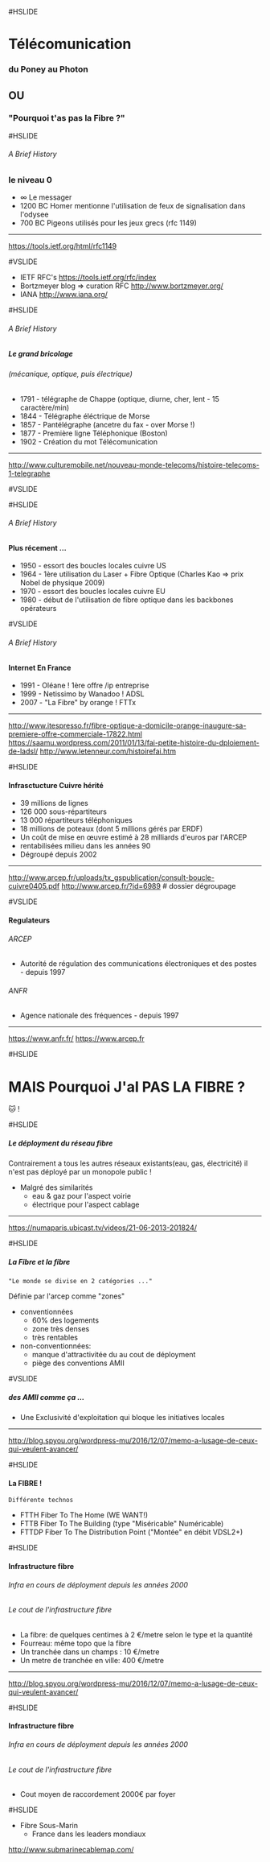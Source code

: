 #HSLIDE

# Télécomunication
### du Poney au Photon
## OU
### "Pourquoi t'as pas la Fibre ?"

#HSLIDE
###### A Brief History
### le niveau 0
* ∞  Le messager
* 1200 BC Homer mentionne l'utilisation de feux de signalisation dans l'odysee
* 700 BC Pigeons utilisés pour les jeux grecs (rfc 1149)
- - -
 https://tools.ietf.org/html/rfc1149

#VSLIDE
* IETF RFC's
    https://tools.ietf.org/rfc/index
* Bortzmeyer blog => curation RFC
    http://www.bortzmeyer.org/
* IANA
    http://www.iana.org/
    
#HSLIDE
###### A Brief History
##### Le grand bricolage
###### (mécanique, optique, puis électrique)
* 1791 - télégraphe de Chappe (optique, diurne, cher, lent - 15 caractère/min)
* 1844 - Télégraphe éléctrique de Morse
* 1857 - Pantélégraphe (ancetre du fax - over Morse !)
* 1877 - Première ligne Téléphonique (Boston)
* 1902 - Création du mot Télécomunication 
- - -
http://www.culturemobile.net/nouveau-monde-telecoms/histoire-telecoms-1-telegraphe

#VSLIDE

#HSLIDE
###### A Brief History
#### Plus récement ...
* 1950 - essort des boucles locales cuivre US
* 1964 - 1ère utilisation du Laser + Fibre Optique (Charles Kao => prix Nobel de physique 2009)
* 1970 - essort des boucles locales cuivre  EU
* 1980 - début de l'utilisation de fibre optique dans les backbones opérateurs

#VSLIDE
###### A Brief History
#### Internet En France

* 1991 - Oléane ! 1ère offre /ip entreprise
* 1999 - Netissimo by Wanadoo ! ADSL
* 2007 - "La Fibre" by orange ! FTTx

- - -
http://www.itespresso.fr/fibre-optique-a-domicile-orange-inaugure-sa-premiere-offre-commerciale-17822.html
https://saamu.wordpress.com/2011/01/13/fai-petite-histoire-du-dploiement-de-ladsl/
http://www.letenneur.com/histoirefai.htm

#HSLIDE
#### Infrasctucture Cuivre hérité

* 39 millions de lignes
* 126 000 sous-répartiteurs
* 13 000 répartiteurs téléphoniques
* 18 millions de poteaux (dont 5 millions gérés par ERDF)
* Un coût de mise en œuvre estimé à 28 milliards d'euros par l'ARCEP
* rentabilisées milieu dans les années 90 
* Dégroupé depuis 2002

- - -
http://www.arcep.fr/uploads/tx_gspublication/consult-boucle-cuivre0405.pdf
http://www.arcep.fr/?id=6989 # dossier dégroupage

#VSLIDE
#### Regulateurs
###### ARCEP 
* Autorité de régulation des communications électroniques et des postes - depuis 1997

###### ANFR
* Agence nationale des fréquences - depuis 1997

- - -
https://www.anfr.fr/
https://www.arcep.fr

#HSLIDE
# MAIS Pourquoi J'aI PAS LA FIBRE ?
:cat: !

#HSLIDE
##### Le déployment du réseau fibre

Contrairement a tous les autres réseaux existants(eau, gas, électricité) il n'est pas déployé par un monopole public !

* Malgré des similarités
  * eau & gaz pour l'aspect voirie
  * électrique pour l'aspect cablage

- - - 
https://numaparis.ubicast.tv/videos/21-06-2013-201824/

#HSLIDE
##### La Fibre et la fibre
    "Le monde se divise en 2 catégories ..."
Définie par l'arcep comme "zones"
* conventionnées
  * 60% des logements
  * zone très denses
  * très rentables
* non-conventionnées:
  * manque d'attractivitée du au cout de déployment
  * piège des conventions AMII

#VSLIDE
##### des AMII comme ça ...

* Une Exclusivité d'exploitation qui bloque les initiatives locales
 
- - -
http://blog.spyou.org/wordpress-mu/2016/12/07/memo-a-lusage-de-ceux-qui-veulent-avancer/

#HSLIDE
#### La FIBRE !
    Différente technos
* FTTH Fiber To The Home (WE WANT!) 
* FTTB Fiber To The Building (type "Miséricable" Numéricable)
* FTTDP Fiber To The Distribution Point ("Montée" en débit VDSL2+)

#HSLIDE
#### Infrastructure fibre

###### Infra en cours de déployment depuis les années 2000
###### Le cout de l'infrastructure fibre
* La fibre: de quelques centimes à 2 €/metre selon le type et la quantité
* Fourreau: même topo que la fibre
* Un tranchée dans un champs : 10 €/metre
* Un metre de tranchée en ville: 400 €/metre

- - -
http://blog.spyou.org/wordpress-mu/2016/12/07/memo-a-lusage-de-ceux-qui-veulent-avancer/

#HSLIDE
#### Infrastructure fibre

###### Infra en cours de déployment depuis les années 2000
###### Le cout de l'infrastructure fibre
* Cout moyen de raccordement 2000€ par foyer


#HSLIDE
* Fibre Sous-Marin
  * France dans les leaders mondiaux 

http://www.submarinecablemap.com/
